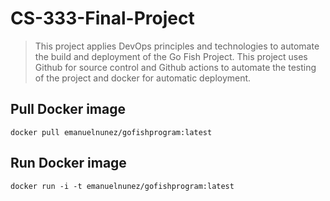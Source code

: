 # CS-333-Final-Project
> This project applies DevOps principles and technologies to automate the build and deployment of the Go Fish Project. This project uses Github for source control and Github actions to automate the testing of the project and docker for automatic deployment. 

## Pull Docker image
```
docker pull emanuelnunez/gofishprogram:latest
```
## Run Docker image
```
docker run -i -t emanuelnunez/gofishprogram:latest
```
